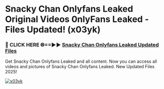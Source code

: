 # Snacky Chan Onlyfans Leaked Original Videos 0nlyFans Leaked - Files Updated! (x03yk)

<h3>🔴 CLICK HERE 🌐==►► <a href="https://tinyurl.com/2wckxsce" rel="nofollow">Snacky Chan Onlyfans Leaked Updated Files</a></h3>

Get Snacky Chan Onlyfans Leaked and all content. Now you can access all videos and pictures of Snacky Chan Onlyfans Leaked. New Updated Files 2025!

[![x03yk](https://i.imgur.com/AFduVYN.gif)](https://tinyurl.com/2wckxsce)

